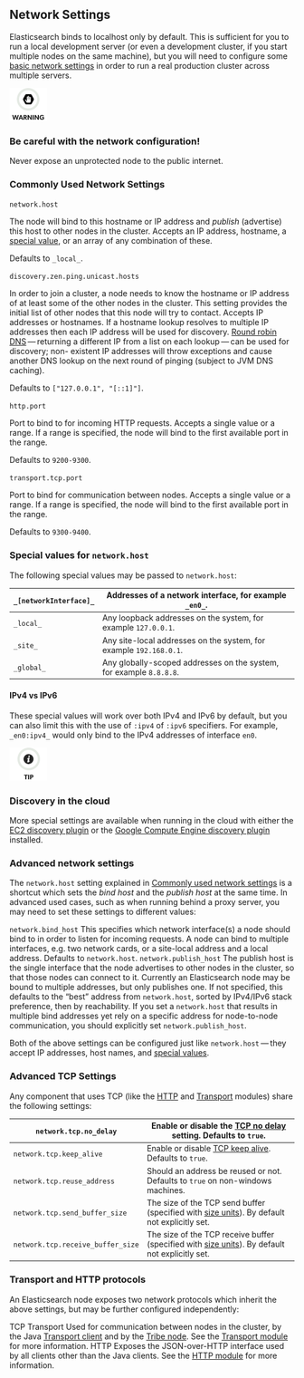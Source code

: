 ## Network Settings

Elasticsearch binds to localhost only by default. This is sufficient for you to run a local development server (or even a development cluster, if you start multiple nodes on the same machine), but you will need to configure some [basic network settings](modules-network.html#common-network-settings) in order to run a real production cluster across multiple servers.

![Warning](images/icons/warning.png)

### Be careful with the network configuration!

Never expose an unprotected node to the public internet.

### Commonly Used Network Settings

`network.host`
    

The node will bind to this hostname or IP address and _publish_ (advertise) this host to other nodes in the cluster. Accepts an IP address, hostname, a [special value](modules-network.html#network-interface-values), or an array of any combination of these. 

Defaults to `_local_`.

`discovery.zen.ping.unicast.hosts`
    

In order to join a cluster, a node needs to know the hostname or IP address of at least some of the other nodes in the cluster. This setting provides the initial list of other nodes that this node will try to contact. Accepts IP addresses or hostnames. If a hostname lookup resolves to multiple IP addresses then each IP address will be used for discovery. [Round robin DNS](https://en.wikipedia.org/wiki/Round-robin_DNS) — returning a different IP from a list on each lookup — can be used for discovery; non- existent IP addresses will throw exceptions and cause another DNS lookup on the next round of pinging (subject to JVM DNS caching). 

Defaults to `["127.0.0.1", "[::1]"]`.

`http.port`
    

Port to bind to for incoming HTTP requests. Accepts a single value or a range. If a range is specified, the node will bind to the first available port in the range. 

Defaults to `9200-9300`.

`transport.tcp.port`
    

Port to bind for communication between nodes. Accepts a single value or a range. If a range is specified, the node will bind to the first available port in the range. 

Defaults to `9300-9400`.

### Special values for `network.host`

The following special values may be passed to `network.host`:

`_[networkInterface]_`| Addresses of a network interface, for example `_en0_`.     
---|---    
`_local_`| Any loopback addresses on the system, for example `127.0.0.1`.     
`_site_`| Any site-local addresses on the system, for example `192.168.0.1`.     
`_global_`| Any globally-scoped addresses on the system, for example `8.8.8.8`.   
  
#### IPv4 vs IPv6

These special values will work over both IPv4 and IPv6 by default, but you can also limit this with the use of `:ipv4` of `:ipv6` specifiers. For example, `_en0:ipv4_` would only bind to the IPv4 addresses of interface `en0`.

![Tip](images/icons/tip.png)

### Discovery in the cloud

More special settings are available when running in the cloud with either the [EC2 discovery plugin](https://www.elastic.co/guide/en/elasticsearch/plugins/5.4/discovery-ec2-discovery.html#discovery-ec2-network-host) or the [Google Compute Engine discovery plugin](https://www.elastic.co/guide/en/elasticsearch/plugins/5.4/discovery-gce-network-host.html#discovery-gce-network-host) installed.

### Advanced network settings

The `network.host` setting explained in [Commonly used network settings](modules-network.html#common-network-settings) is a shortcut which sets the _bind host_ and the _publish host_ at the same time. In advanced used cases, such as when running behind a proxy server, you may need to set these settings to different values:

`network.bind_host`
     This specifies which network interface(s) a node should bind to in order to listen for incoming requests. A node can bind to multiple interfaces, e.g. two network cards, or a site-local address and a local address. Defaults to `network.host`. 
`network.publish_host`
     The publish host is the single interface that the node advertises to other nodes in the cluster, so that those nodes can connect to it. Currently an Elasticsearch node may be bound to multiple addresses, but only publishes one. If not specified, this defaults to the “best” address from `network.host`, sorted by IPv4/IPv6 stack preference, then by reachability. If you set a `network.host` that results in multiple bind addresses yet rely on a specific address for node-to-node communication, you should explicitly set `network.publish_host`. 

Both of the above settings can be configured just like `network.host` — they accept IP addresses, host names, and [special values](modules-network.html#network-interface-values).

### Advanced TCP Settings

Any component that uses TCP (like the [HTTP](modules-http.html) and [Transport](modules-transport.html) modules) share the following settings:

`network.tcp.no_delay`| Enable or disable the [TCP no delay](https://en.wikipedia.org/wiki/Nagle%27s_algorithm) setting. Defaults to `true`.     
---|---    
`network.tcp.keep_alive`| Enable or disable [TCP keep alive](https://en.wikipedia.org/wiki/Keepalive). Defaults to `true`.     
`network.tcp.reuse_address`| Should an address be reused or not. Defaults to `true` on non-windows machines.     
`network.tcp.send_buffer_size`| The size of the TCP send buffer (specified with [size units](common-options.html#size-units)). By default not explicitly set.     
`network.tcp.receive_buffer_size`| The size of the TCP receive buffer (specified with [size units](common-options.html#size-units)). By default not explicitly set.   
  
### Transport and HTTP protocols

An Elasticsearch node exposes two network protocols which inherit the above settings, but may be further configured independently:

TCP Transport 
     Used for communication between nodes in the cluster, by the Java [Transport client](https://www.elastic.co/guide/en/elasticsearch/client/java-api/5.4/transport-client.html) and by the [Tribe node](modules-tribe.html). See the [Transport module](modules-transport.html) for more information. 
HTTP 
     Exposes the JSON-over-HTTP interface used by all clients other than the Java clients. See the [HTTP module](modules-http.html) for more information. 
